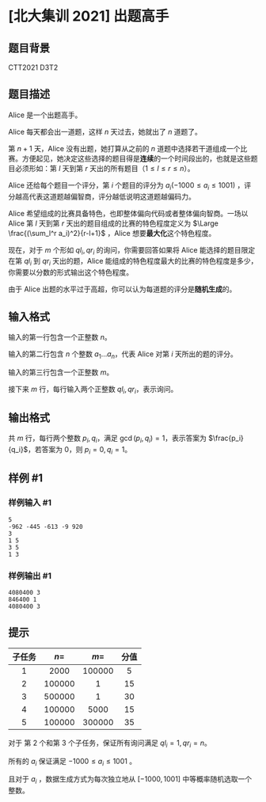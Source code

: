 # [北大集训 2021] 出题高手

## 题目背景

CTT2021 D3T2

## 题目描述

Alice 是一个出题高手。

Alice 每天都会出一道题，这样 $n$ 天过去，她就出了 $n$ 道题了。

第 $n+1$ 天，Alice 没有出题，她打算从之前的 $n$ 道题中选择若干道组成一个比赛。方便起见，她决定这些选择的题目得是**连续**的一个时间段出的，也就是这些题目必须形如：第 $l$ 天到第 $r$ 天出的所有题目（$1\le l \le r \le n$）。

Alice 还给每个题目一个评分，第 $i$ 个题目的评分为 $a_i(-1000 \le a_i \le 1001)$ ，评分越高代表这道题越偏智商，评分越低说明这道题越偏码力。

Alice 希望组成的比赛具备特色，也即整体偏向代码或者整体偏向智商。一场以 Alice 第 $l$ 天到第 $r$ 天出的题目组成的比赛的特色程度定义为 $\Large \frac{(\sum_l^r a_i)^2}{r-l+1}$ ，Alice 想要**最大化**这个特色程度。

现在，对于 $m$ 个形如 $ql_i,qr_i$ 的询问，你需要回答如果将 Alice  能选择的题目限定在第 $ql_i$ 到 $qr_i$ 天出的题，Alice 能组成的特色程度最大的比赛的特色程度是多少，你需要以分数的形式输出这个特色程度。

由于 Alice 出题的水平过于高超，你可以认为每道题的评分是**随机生成**的。


## 输入格式


输入的第一行包含一个正整数 $n$。

输入的第二行包含 $n$ 个整数 $a_1 \dots a_n$，代表 Alice 对第 $i$ 天所出的题的评分。

输入的第三行包含一个正整数 $m$。

接下来 $m$ 行，每行输入两个正整数 $ql_i,qr_i$，表示询问。


## 输出格式

共 $m$ 行，每行两个整数 $p_i,q_i$，满足 $\gcd(p_i,q_i)=1$，表示答案为 $\frac{p_i}{q_i}$，若答案为 $0$，则 $p_i=0, q_i=1$。

## 样例 #1

### 样例输入 #1
```
5
-962 -445 -613 -9 920
3
1 5
3 5
1 3
```

### 样例输出 #1

```
4080400 3
846400 1
4080400 3
```

## 提示

| 子任务 |   $n=$   |   $m=$   | 分值 |
| :----: | :------: | :------: | :--: |
|  $1$   |  $2000$  | $100000$ | $5$  |
|  $2$   | $100000$ |   $1$    | $15$ |
|  $3$   | $500000$ |   $1$    | $30$ |
|  $4$   | $100000$ |  $5000$  | $15$ |
|  $5$   | $100000$ | $300000$ | $35$ |



对于 第 $2$ 个和第 $3$ 个子任务，保证所有询问满足 $ql_i = 1 , qr_i = n$。

所有的 $a_i$ 保证满足 $-1000 \le a_i \le 1001$ 。

且对于 $a_i$ ，数据生成方式为每次独立地从 $[-1000,1001]$ 中等概率随机选取一个整数。

